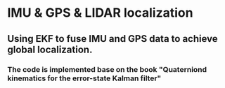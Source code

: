 # IMU & GPS & LIDAR localization
## Using EKF to fuse IMU and GPS data to achieve global localization.
### The code is implemented base on the book "Quaterniond kinematics for the error-state Kalman filter"

